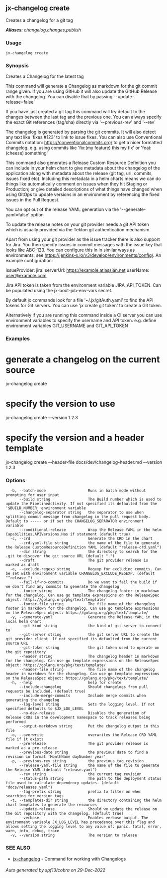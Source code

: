 ## jx-changelog create

Creates a changelog for a git tag

***Aliases**: changelog,changes,publish*

### Usage

```
jx-changelog create
```

### Synopsis

Creates a Changelog for the latest tag 

This command will generate a Changelog as markdown for the git commit range given. If you are using GitHub it will also update the GitHub Release with the changelog. You can disable that by passing'--update-release=false' 

If you have just created a git tag this command will try default to the changes between the last tag and the previous one. You can always specify the exact Git references (tag/sha) directly via '--previous-rev' and '--rev' 

The changelog is generated by parsing the git commits. It will also detect any text like 'fixes #123' to link to issue fixes. You can also use Conventional Commits notation: https://conventionalcommits.org/ to get a nicer formatted changelog. e.g. using commits like 'fix:(my feature) this my fix' or 'feat:(cheese) something' 

This command also generates a Release Custom Resource Definition you can include in your helm chart to give metadata about the changelog of the application along with metadata about the release (git tag, url, commits, issues fixed etc). Including this metadata in a helm charts means we can do things like automatically comment on issues when they hit Staging or Production; or give detailed descriptions of what things have changed when using GitOps to update versions in an environment by referencing the fixed issues in the Pull Request. 

You can opt out of the release YAML generation via the '--generate-yaml=false' option 

To update the release notes on your git provider needs a git API token which is usually provided via the Tekton git authentication mechanism. 

Apart from using your git provider as the issue tracker there is also support for Jira. You then specify issues in commit messages with the issue key that looks like ABC-123. You can configure this in in similar ways as environments, see https://jenkins-x.io/v3/develop/environments/config/. An example configuration: 

  issueProvider:
    jira:
      serverUrl: https://example.atlassian.net
      userName: user@example.com

Jira API token is taken from the environment variable JIRA_API_TOKEN. Can be populated using the jx-boot-job-env-vars secret.

By default jx commands look for a file '~/.jx/gitAuth.yaml' to find the API tokens for Git servers. You can use 'jx create git token' to create a Git token.

Alternatively if you are running this command inside a CI server you can use environment variables to specify the username and API token.
e.g. define environment variables GIT_USERNAME and GIT_API_TOKEN


### Examples

  # generate a changelog on the current source
  jx-changelog create
  
  # specify the version to use
  jx-changelog create --version 1.2.3
  
  # specify the version and a header template
  jx-changelog create --header-file docs/dev/changelog-header.md --version 1.2.3

### Options

```
  -b, --batch-mode                   Runs in batch mode without prompting for user input
      --build string                 The Build number which is used to update the PipelineActivity. If not specified its defaulted from the '$BUILD_NUMBER' environment variable
      --changelog-separator string   the separator to use when splitting commit message from changelog in the pull request body. Default to ----- or if set the CHANGELOG_SEPARATOR environment variable
      --conditional-release          Wrap the Release YAML in the helm Capabilities.APIVersions.Has if statement (default true)
  -c, --crd                          Generate the CRD in the chart
      --crd-yaml-file string         the name of the file to generate the Release CustomResourceDefinition YAML (default "release-crd.yaml")
      --dir string                   the directory to search for the .git to discover the git source URL (default ".")
      --draft                        The git provider release is marked as draft
  -e, --exclude-regexp string        Regexp for excluding commits. Can be set with environment variable CHANGELOG_EXCLUDE_REGEXP. (default "^release ")
      --fail-if-no-commits           Do we want to fail the build if we don't find any commits to generate the changelog
      --footer string                The changelog footer in markdown for the changelog. Can use go template expressions on the ReleaseSpec object: https://golang.org/pkg/text/template/
      --footer-file string           The file name of the changelog footer in markdown for the changelog. Can use go template expressions on the ReleaseSpec object: https://golang.org/pkg/text/template/
  -y, --generate-yaml                Generate the Release YAML in the local helm chart
      --git-kind string              the kind of git server to connect to
      --git-server string            the git server URL to create the git provider client. If not specified its defaulted from the current source URL
      --git-token string             the git token used to operate on the git repository
      --header string                The changelog header in markdown for the changelog. Can use go template expressions on the ReleaseSpec object: https://golang.org/pkg/text/template/
      --header-file string           The file name of the changelog header in markdown for the changelog. Can use go template expressions on the ReleaseSpec object: https://golang.org/pkg/text/template/
  -h, --help                         help for create
      --include-changelog            Should changelogs from pull requests be included. (default true)
      --include-merge-commits        Include merge commits when generating the changelog
      --log-level string             Sets the logging level. If not specified defaults to $JX_LOG_LEVEL
      --no-dev-release               Disables the generation of Release CRDs in the development namespace to track releases being performed
      --output-markdown string       Put the changelog output in this file
  -o, --overwrite                    overwrites the Release CRD YAML file if it exists
      --prerelease                   The git provider release is marked as a pre-release
      --previous-date string         the previous date to find a revision in format 'MonthName dayNumber year'
  -p, --previous-rev string          the previous tag revision
      --release-yaml-file string     the name of the file to generate the Release YAML (default "release.yaml")
      --rev string                   the current tag revision
      --status-path string           The path to the deployment status file used to calculate dependency updates. (default "docs/releases.yaml")
      --tag-prefix string            prefix to filter on when searching for version tags
  -t, --templates-dir string         the directory containing the helm chart templates to generate the resources
      --update-release               Should we update the release on the Git repository with the changelog. (default true)
      --verbose                      Enables verbose output. The environment variable JX_LOG_LEVEL has precedence over this flag and allows setting the logging level to any value of: panic, fatal, error, warn, info, debug, trace
  -v, --version string               The version to release
```

### SEE ALSO

* [jx-changelog](jx-changelog.md)	 - Command for working with Changelogs

###### Auto generated by spf13/cobra on 29-Dec-2022
